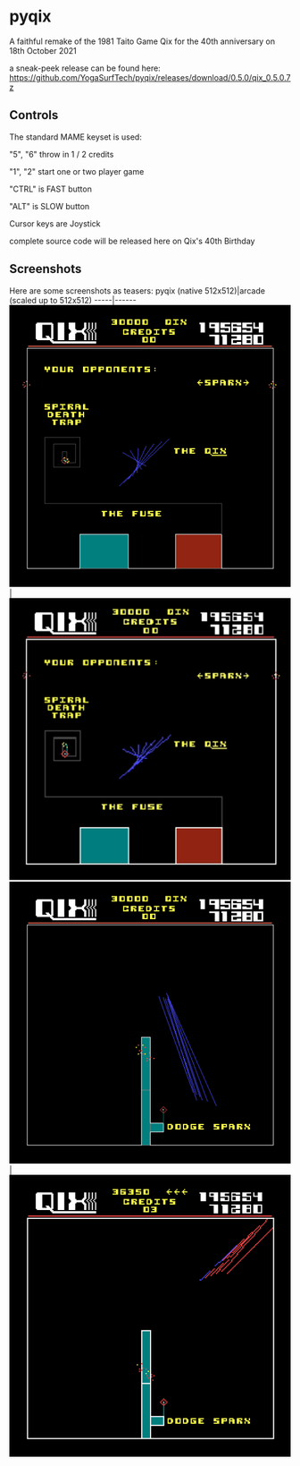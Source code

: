 # pyqix
A faithful remake of the 1981 Taito Game Qix for the 40th anniversary on 18th October 2021

a sneak-peek release can be found here: https://github.com/YogaSurfTech/pyqix/releases/download/0.5.0/qix_0.5.0.7z

## Controls 
  The standard MAME keyset is used:
  
 "5", "6" throw in 1 / 2 credits
 
 "1", "2" start one or two player game
 
 "CTRL" is FAST button
 
 "ALT"  is SLOW button
 
 Cursor keys are Joystick

complete source code will be released here on Qix's 40th Birthday

## Screenshots
Here are some screenshots as teasers:
pyqix (native 512x512)|arcade (scaled up to 512x512)
-----|------
<img src="https://github.com/YogaSurfTech/pyqix/blob/master/screenshots/pyqix.png?raw=true" alt="Attractmode in pyqix" width="512"/> |<img src="https://github.com/YogaSurfTech/pyqix/blob/master/screenshots/qix_original.png?raw=true" alt="Original arcade" width="512"/>
<img src="https://github.com/YogaSurfTech/pyqix/blob/master/screenshots/pyqix2.png?raw=true" alt="Attractmode in pyqix" width="512"/> |<img src="https://github.com/YogaSurfTech/pyqix/blob/master/screenshots/qix_original2.png?raw=true" alt="Original arcade" width="512"/>
